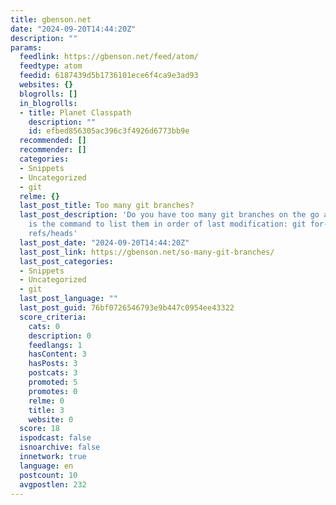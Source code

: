 ```yaml
---
title: gbenson.net
date: "2024-09-20T14:44:20Z"
description: ""
params:
  feedlink: https://gbenson.net/feed/atom/
  feedtype: atom
  feedid: 6187439d5b1736101ece6f4ca9e3ad93
  websites: {}
  blogrolls: []
  in_blogrolls:
  - title: Planet Classpath
    description: ""
    id: efbed856305ac396c3f4926d6773bb9e
  recommended: []
  recommender: []
  categories:
  - Snippets
  - Uncategorized
  - git
  relme: {}
  last_post_title: Too many git branches?
  last_post_description: 'Do you have too many git branches on the go at once? Here
    is the command to list them in order of last modification: git for-each-ref --sort=-committerdate
    refs/heads'
  last_post_date: "2024-09-20T14:44:20Z"
  last_post_link: https://gbenson.net/so-many-git-branches/
  last_post_categories:
  - Snippets
  - Uncategorized
  - git
  last_post_language: ""
  last_post_guid: 76bf0726546793e9b447c0954ee43322
  score_criteria:
    cats: 0
    description: 0
    feedlangs: 1
    hasContent: 3
    hasPosts: 3
    postcats: 3
    promoted: 5
    promotes: 0
    relme: 0
    title: 3
    website: 0
  score: 18
  ispodcast: false
  isnoarchive: false
  innetwork: true
  language: en
  postcount: 10
  avgpostlen: 232
---
```

